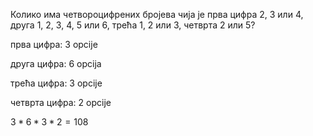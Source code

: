 Колико има четвороцифрених бројева чија је прва цифра 2, 3 или 4, друга 1, 2, 3, 4, 5 или 6, трећа 1, 2 или 3, четврта 2 или 5?

прва цифра: $3$ opcije

друга цифра: $6$ opcija

трећа цифра: $3$ opcije

четврта цифра: $2$ opcije

$3*6*3*2=108$

